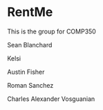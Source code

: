 # RentMe
This is the group for COMP350

Sean Blanchard

Kelsi

Austin Fisher

Roman Sanchez

Charles Alexander Vosguanian
